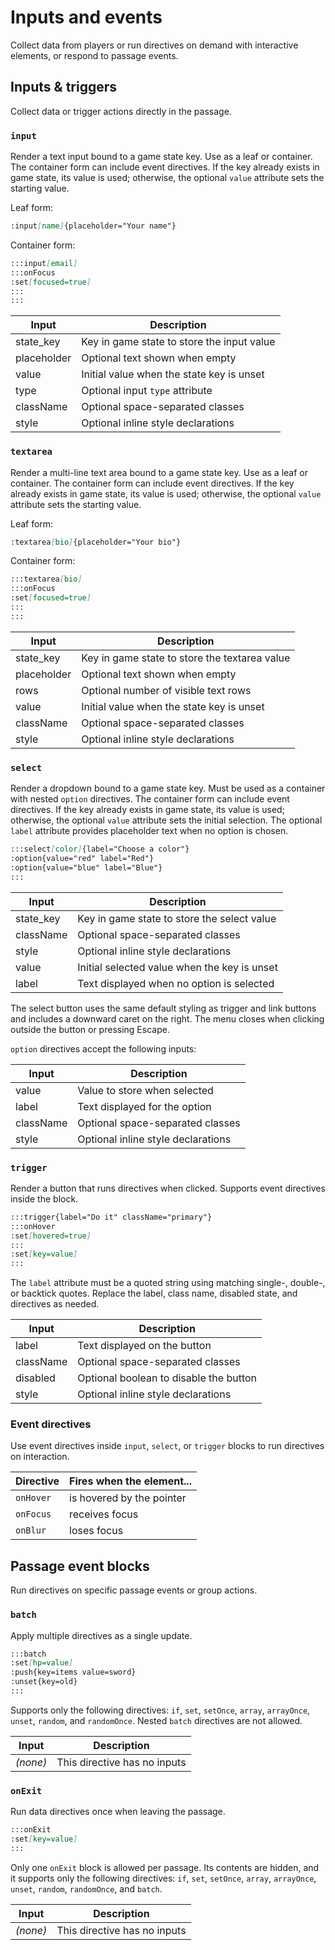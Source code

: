 # Inputs and events

Collect data from players or run directives on demand with interactive elements, or respond to passage events.

## Inputs & triggers

Collect data or trigger actions directly in the passage.

### `input`

Render a text input bound to a game state key. Use as a leaf or container. The container form can include event directives. If the key already exists in game state, its value is used; otherwise, the optional `value` attribute sets the starting value.

Leaf form:

```md
:input[name]{placeholder="Your name"}
```

Container form:

```md
:::input[email]
:::onFocus
:set[focused=true]
:::
:::
```

| Input       | Description                                |
| ----------- | ------------------------------------------ |
| state_key   | Key in game state to store the input value |
| placeholder | Optional text shown when empty             |
| value       | Initial value when the state key is unset  |
| type        | Optional input `type` attribute            |
| className   | Optional space-separated classes           |
| style       | Optional inline style declarations         |

### `textarea`

Render a multi-line text area bound to a game state key. Use as a leaf or container. The container form can include event directives. If the key already exists in game state, its value is used; otherwise, the optional `value` attribute sets the starting value.

Leaf form:

```md
:textarea[bio]{placeholder="Your bio"}
```

Container form:

```md
:::textarea[bio]
:::onFocus
:set[focused=true]
:::
:::
```

| Input       | Description                                   |
| ----------- | --------------------------------------------- |
| state_key   | Key in game state to store the textarea value |
| placeholder | Optional text shown when empty                |
| rows        | Optional number of visible text rows          |
| value       | Initial value when the state key is unset     |
| className   | Optional space-separated classes              |
| style       | Optional inline style declarations            |

### `select`

Render a dropdown bound to a game state key. Must be used as a container with nested `option` directives. The container form can include event directives. If the key already exists in game state, its value is used; otherwise, the optional `value` attribute sets the initial selection. The optional `label` attribute provides placeholder text when no option is chosen.

```md
:::select[color]{label="Choose a color"}
:option{value="red" label="Red"}
:option{value="blue" label="Blue"}
:::
```

| Input     | Description                                  |
| --------- | -------------------------------------------- |
| state_key | Key in game state to store the select value  |
| className | Optional space-separated classes             |
| style     | Optional inline style declarations           |
| value     | Initial selected value when the key is unset |
| label     | Text displayed when no option is selected    |

The select button uses the same default styling as trigger and link buttons and includes a downward caret on the right. The menu closes when clicking outside the button or pressing Escape.

`option` directives accept the following inputs:

| Input     | Description                        |
| --------- | ---------------------------------- |
| value     | Value to store when selected       |
| label     | Text displayed for the option      |
| className | Optional space-separated classes   |
| style     | Optional inline style declarations |

### `trigger`

Render a button that runs directives when clicked. Supports event directives inside the block.

```md
:::trigger{label="Do it" className="primary"}
:::onHover
:set[hovered=true]
:::
:set[key=value]
:::
```

The `label` attribute must be a quoted string using matching single-, double-, or backtick quotes. Replace the label, class name, disabled state, and directives as needed.

| Input     | Description                            |
| --------- | -------------------------------------- |
| label     | Text displayed on the button           |
| className | Optional space-separated classes       |
| disabled  | Optional boolean to disable the button |
| style     | Optional inline style declarations     |

### Event directives

Use event directives inside `input`, `select`, or `trigger` blocks to run directives on interaction.

| Directive | Fires when the element... |
| --------- | ------------------------- |
| `onHover` | is hovered by the pointer |
| `onFocus` | receives focus            |
| `onBlur`  | loses focus               |

## Passage event blocks

Run directives on specific passage events or group actions.

### `batch`

Apply multiple directives as a single update.

```md
:::batch
:set[hp=value]
:push{key=items value=sword}
:unset{key=old}
:::
```

Supports only the following directives: `if`, `set`, `setOnce`, `array`, `arrayOnce`, `unset`, `random`, and `randomOnce`. Nested `batch` directives are not allowed.

| Input    | Description                  |
| -------- | ---------------------------- |
| _(none)_ | This directive has no inputs |

### `onExit`

Run data directives once when leaving the passage.

```md
:::onExit
:set[key=value]
:::
```

Only one `onExit` block is allowed per passage. Its contents are hidden, and it supports only the following directives: `if`, `set`, `setOnce`, `array`, `arrayOnce`, `unset`, `random`, `randomOnce`, and `batch`.

| Input    | Description                  |
| -------- | ---------------------------- |
| _(none)_ | This directive has no inputs |
